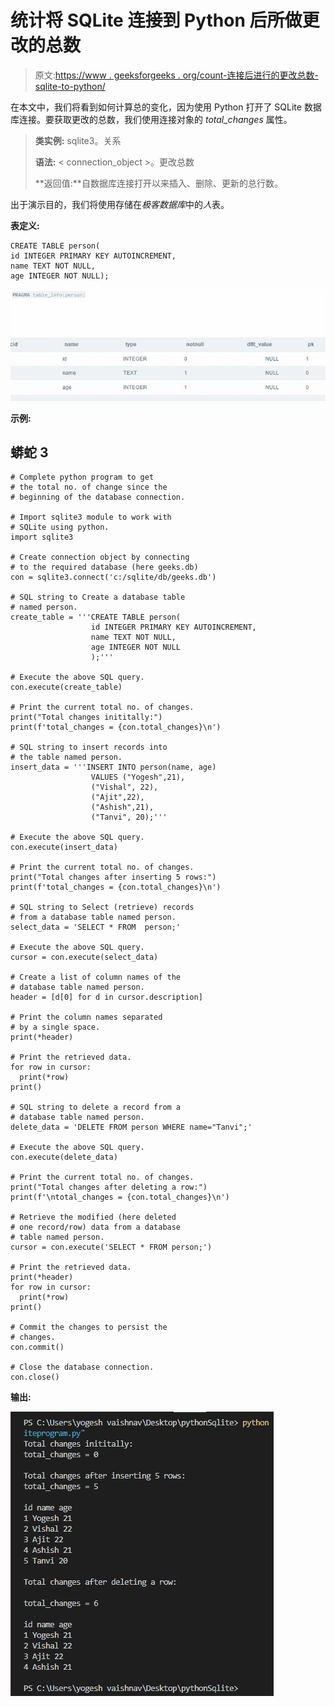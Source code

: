 # 统计将 SQLite 连接到 Python 后所做更改的总数

> 原文:[https://www . geeksforgeeks . org/count-连接后进行的更改总数-sqlite-to-python/](https://www.geeksforgeeks.org/count-total-number-of-changes-made-after-connecting-sqlite-to-python/)

在本文中，我们将看到如何计算总的变化，因为使用 Python 打开了 SQLite 数据库连接。要获取更改的总数，我们使用连接对象的 *total_changes* 属性。

> **类实例:** sqlite3。关系
> 
> **语法:** < connection_object >。更改总数
> 
> **返回值:**自数据库连接打开以来插入、删除、更新的总行数。

出于演示目的，我们将使用存储在*极客数据库*中的*人*表。

**表定义:**

```
CREATE TABLE person(
id INTEGER PRIMARY KEY AUTOINCREMENT,
name TEXT NOT NULL,
age INTEGER NOT NULL);
```

![](img/9756ce515d5dcd8bb0d438040efaf36d.png)

**示例:**

## 蟒蛇 3

```
# Complete python program to get 
# the total no. of change since the
# beginning of the database connection.

# Import sqlite3 module to work with
# SQLite using python.
import sqlite3

# Create connection object by connecting
# to the required database (here geeks.db)
con = sqlite3.connect('c:/sqlite/db/geeks.db')

# SQL string to Create a database table
# named person.
create_table = '''CREATE TABLE person(
                  id INTEGER PRIMARY KEY AUTOINCREMENT,
                  name TEXT NOT NULL,
                  age INTEGER NOT NULL
                  );'''

# Execute the above SQL query.
con.execute(create_table)

# Print the current total no. of changes.
print("Total changes inititally:")
print(f'total_changes = {con.total_changes}\n')

# SQL string to insert records into 
# the table named person.
insert_data = '''INSERT INTO person(name, age)
                  VALUES ("Yogesh",21),
                  ("Vishal", 22),
                  ("Ajit",22),
                  ("Ashish",21),
                  ("Tanvi", 20);'''

# Execute the above SQL query.
con.execute(insert_data)

# Print the current total no. of changes.
print("Total changes after inserting 5 rows:")
print(f'total_changes = {con.total_changes}\n')

# SQL string to Select (retrieve) records
# from a database table named person.
select_data = 'SELECT * FROM  person;'

# Execute the above SQL query.
cursor = con.execute(select_data)

# Create a list of column names of the
# database table named person.
header = [d[0] for d in cursor.description]

# Print the column names separated 
# by a single space.
print(*header)

# Print the retrieved data.
for row in cursor:
  print(*row)
print()

# SQL string to delete a record from a
# database table named person.
delete_data = 'DELETE FROM person WHERE name="Tanvi";'

# Execute the above SQL query.
con.execute(delete_data)

# Print the current total no. of changes.
print("Total changes after deleting a row:")
print(f'\ntotal_changes = {con.total_changes}\n')

# Retrieve the modified (here deleted
# one record/row) data from a database
# table named person.
cursor = con.execute('SELECT * FROM person;')

# Print the retrieved data.
print(*header)
for row in cursor:
  print(*row)
print()

# Commit the changes to persist the
# changes.
con.commit()

# Close the database connection.
con.close()
```

**输出:**

![](img/17d6b7e59c08796fde61c625b8ce9bc0.png)